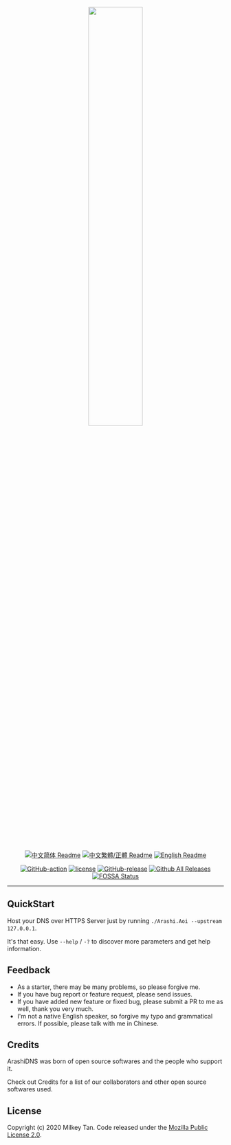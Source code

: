 
<p align="center">
          <a href='https://github.com/mili-tan/ArashiDNS.Aoi'><img src='https://mili.one/pics/arashiaoi.png' width="50%" height="50%"/></a></p>
<p align="center">
          <a href='https://github.com/mili-tan/ArashiDNS.Aoi/blob/master/README-zhs.md'><img src='https://mili.one/shields/zh-Hans-README.svg' alt='中文简体 Readme' referrerPolicy='no-referrer' /></a>
          <a href='https://github.com/mili-tan/ArashiDNS.Aoi/blob/master/README-zht.md'><img src='https://mili.one/shields/zh-Hant-README.svg' alt='中文繁體/正體 Readme' referrerPolicy='no-referrer' /></a>
          <a href='https://github.com/mili-tan/ArashiDNS.Aoi/blob/master/README.md'><img src='https://mili.one/shields/English-README.svg' alt='English Readme' referrerPolicy='no-referrer' /></a>
</p>
<p align="center">
          <a href="https://github.com/mili-tan/ArashiDNS.Aoi/actions"><img src="https://img.shields.io/endpoint.svg?url=https%3A%2F%2Factions-badge.atrox.dev%2Fmili-tan%2FArashiDNS.Aoi%2Fbadge&style=flat" alt='GitHub-action' referrerPolicy='no-referrer' /></a>
          <a href='https://github.com/mili-tan/ArashiDNS.Aoi/blob/master/LICENSE.md'><img src='https://img.shields.io/github/license/mili-tan/ArashiDNS.Aoi.svg' alt='license' referrerPolicy='no-referrer' /></a>
          <a href='https://github.com/mili-tan/ArashiDNS.Aoi/releases/latest'><img src='https://img.shields.io/github/release/mili-tan/ArashiDNS.Aoi.svg' alt='GitHub-release' referrerPolicy='no-referrer' /></a>
          <a href='https://github.com/mili-tan/ArashiDNS.Aoi/releases/latest'><img src='https://img.shields.io/github/downloads/mili-tan/ArashiDNS.Aoi/total.svg' alt='Github All Releases' referrerPolicy='no-referrer' /></a>
          <a href='https://app.fossa.io/projects/git%2Bgithub.com%2Fmili-tan%2FArashiDNS.Aoi?ref=badge_shield'><img src='https://app.fossa.io/api/projects/git%2Bgithub.com%2Fmili-tan%2FArashiDNS.Aoi.svg?type=shield' alt='FOSSA Status' referrerPolicy='no-referrer' /></a>
</p>

----------

## QuickStart

Host your DNS over HTTPS Server just by running `./Arashi.Aoi --upstream 127.0.0.1`. 

It's that easy. Use `--help` / `-?` to discover more parameters and get help information.

## Feedback

- As a starter, there may be many problems, so please forgive me.
- If you have bug report or feature request, please send issues.
- If you have added new feature or fixed bug, please submit a PR to me as well, thank you very much.
- I'm not a native English speaker, so forgive my typo and grammatical errors. If possible, please talk with me in Chinese.

## Credits 

ArashiDNS was born of open source softwares and the people who support it.

Check out Credits for a list of our collaborators and other open source softwares used.

## License

Copyright (c) 2020 Milkey Tan. Code released under the [Mozilla Public License 2.0](https://github.com/mili-tan/AuroraDNS.GUI/blob/master/LICENSE.md). 
